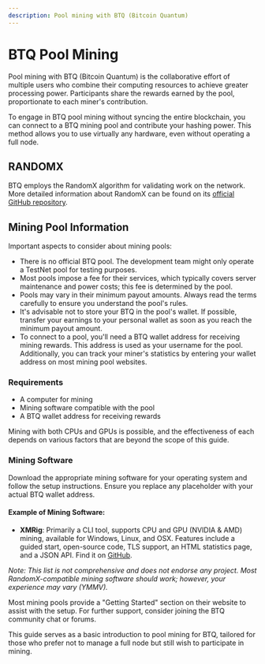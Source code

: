 ```yaml
---
description: Pool mining with BTQ (Bitcoin Quantum)
---
```


# BTQ Pool Mining

Pool mining with BTQ (Bitcoin Quantum) is the collaborative effort of multiple users who combine their computing resources to achieve greater processing power. Participants share the rewards earned by the pool, proportionate to each miner's contribution.

To engage in BTQ pool mining without syncing the entire blockchain, you can connect to a BTQ mining pool and contribute your hashing power. This method allows you to use virtually any hardware, even without operating a full node.

## RANDOMX

BTQ employs the RandomX algorithm for validating work on the network. More detailed information about RandomX can be found on its [official GitHub repository](https://github.com/tevador/RandomX).

## Mining Pool Information

Important aspects to consider about mining pools:

* There is no official BTQ pool. The development team might only operate a TestNet pool for testing purposes.
* Most pools impose a fee for their services, which typically covers server maintenance and power costs; this fee is determined by the pool.
* Pools may vary in their minimum payout amounts. Always read the terms carefully to ensure you understand the pool's rules.
* It's advisable not to store your BTQ in the pool's wallet. If possible, transfer your earnings to your personal wallet as soon as you reach the minimum payout amount.
* To connect to a pool, you'll need a BTQ wallet address for receiving mining rewards. This address is used as your username for the pool. Additionally, you can track your miner's statistics by entering your wallet address on most mining pool websites.

### Requirements

* A computer for mining
* Mining software compatible with the pool
* A BTQ wallet address for receiving rewards

Mining with both CPUs and GPUs is possible, and the effectiveness of each depends on various factors that are beyond the scope of this guide.

### Mining Software

Download the appropriate mining software for your operating system and follow the setup instructions. Ensure you replace any placeholder with your actual BTQ wallet address.

#### **Example of Mining Software:**

* **XMRig**: Primarily a CLI tool, supports CPU and GPU (NVIDIA & AMD) mining, available for Windows, Linux, and OSX. Features include a guided start, open-source code, TLS support, an HTML statistics page, and a JSON API. Find it on [GitHub](https://github.com/xmrig/xmrig).

_Note: This list is not comprehensive and does not endorse any project. Most RandomX-compatible mining software should work; however, your experience may vary (YMMV)._

Most mining pools provide a "Getting Started" section on their website to assist with the setup. For further support, consider joining the BTQ community chat or forums.

This guide serves as a basic introduction to pool mining for BTQ, tailored for those who prefer not to manage a full node but still wish to participate in mining.
